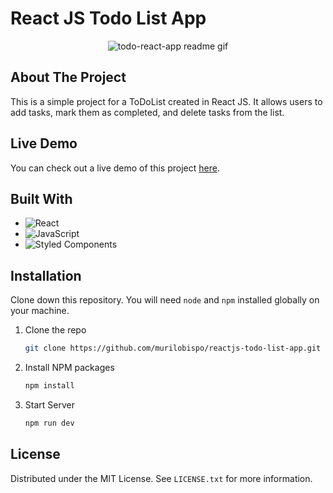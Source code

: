 # React JS Todo List App

<div align="center">

![todo-react-app readme gif](https://github.com/murilobispo/react-todo-list/assets/112359490/fb3b7dce-70e7-4018-98f7-574400138525)

</div>

## About The Project

This is a simple project for a ToDoList created in React JS. It allows users to add tasks, mark them as completed, and delete tasks from the list.

## Live Demo
You can check out a live demo of this project [here](https://react-todo-list-zeta-ruby.vercel.app/).

## Built With

* ![React](https://img.shields.io/badge/react-%2320232a.svg?style=for-the-badge&logo=react&logoColor=%2361DAFB)
* ![JavaScript](https://img.shields.io/badge/javascript-%23323330.svg?style=for-the-badge&logo=javascript&logoColor=%23F7DF1E)
* ![Styled Components](https://img.shields.io/badge/styled--components-DB7093?style=for-the-badge&logo=styled-components&logoColor=white)

## Installation

Clone down this repository. You will need `node` and `npm` installed globally on your machine.  

1. Clone the repo
    ```sh
    git clone https://github.com/murilobispo/reactjs-todo-list-app.git
    ```
1. Install NPM packages
    ```sh
    npm install
    ```
2. Start Server
    ```sh
    npm run dev
    ```

## License

Distributed under the MIT License. See `LICENSE.txt` for more information.
